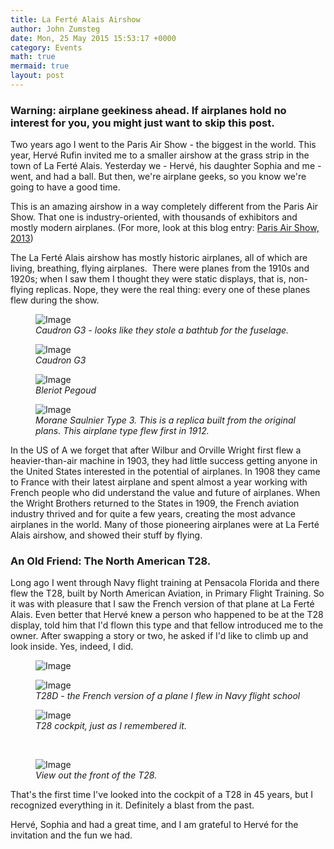 ```yaml
---
title: La Ferté Alais Airshow
author: John Zumsteg
date: Mon, 25 May 2015 15:53:17 +0000
category: Events
math: true
mermaid: true
layout: post
---
```

<h3>Warning: airplane geekiness ahead. If airplanes hold no interest for you, you might just want to skip this post.</h3>
Two years ago I went to the Paris Air Show - the biggest in the world. This year, Hervé Rufin invited me to a smaller airshow at the grass strip in the town of La Ferté Alais. Yesterday we - Hervé, his daughter Sophia and me - went, and had a ball. But then, we're airplane geeks, so you know we're going to have a good time.

This is an amazing airshow in a way completely different from the Paris Air Show. That one is industry-oriented, with thousands of exhibitors and mostly modern airplanes. (For more, look at this blog entry: <a href="http://zumsteg.us/?p=561">Paris Air Show, 2013</a>)

The La Ferté Alais airshow has mostly historic airplanes, all of which are living, breathing, flying airplanes.  There were planes from the 1910s and 1920s; when I saw them I thought they were static displays, that is, non-flying replicas. Nope, they were the real thing: every one of these planes flew during the show.

<figure class = "portrait">
	<img src="{{"/assets/images/2015/05/DSC04834_20150524.jpg" | prepend: site.baseurl | prepend: site.url }}" alt="Image" />
	<figcaption><em>Caudron G3 - looks like they stole a bathtub for the fuselage.</em></figcaption>
</figure>



<figure class = "portrait">
	<img src="{{"/assets/images/2015/05/DSC04840_20150524.jpg" | prepend: site.baseurl | prepend: site.url }}" alt="Image" />
	<figcaption><em>Caudron G3</em></figcaption>
</figure>



<figure class = "portrait">
	<img src="{{"/assets/images/2015/05/DSC04838_20150524.jpg" | prepend: site.baseurl | prepend: site.url }}" alt="Image" />
	<figcaption><em>Bleriot Pegoud</em></figcaption>
</figure>



<figure class = "portrait">
	<img src="{{"/assets/images/2015/05/DSC04827_20150524.jpg" | prepend: site.baseurl | prepend: site.url }}" alt="Image" />
	<figcaption><em>Morane Saulnier Type 3. This is a replica built from the original plans. This airplane type flew first in 1912.</em></figcaption>
</figure>



In the US of A we forget that after Wilbur and Orville Wright first flew a heavier-than-air machine in 1903, they had little success getting anyone in the United States interested in the potential of airplanes. In 1908 they came to France with their latest airplane and spent almost a year working with French people who did understand the value and future of airplanes. When the Wright Brothers returned to the States in 1909, the French aviation industry thrived and for quite a few years, creating the most advance airplanes in the world. Many of those pioneering airplanes were at La Ferté Alais airshow, and showed their stuff by flying.
<h3>An Old Friend: The North American T28.</h3>
Long ago I went through Navy flight training at Pensacola Florida and there flew the T28, built by North American Aviation, in Primary Flight Training. So it was with pleasure that I saw the French version of that plane at La Ferté Alais. Even better that Hervé knew a person who happened to be at the T28 display, told him that I'd flown this type and that fellow introduced me to the owner. After swapping a story or two, he asked if I'd like to climb up and look inside. Yes, indeed, I did.

<figure class = "landscape">
	<img src="{{"/assets/images/2015/05/photo_20150524-201x300.jpg" | prepend: site.baseurl | prepend: site.url }}" alt="Image" />
	<figcaption></figcaption>
</figure>



<figure class = "portrait">
	<img src="{{"/assets/images/2015/05/DSC04822_20150524.jpg" | prepend: site.baseurl | prepend: site.url }}" alt="Image" />
	<figcaption><em>T28D - the French version of a plane I flew in Navy flight school</em></figcaption>
</figure>



<figure class = "portrait">
	<img src="{{"/assets/images/2015/05/DSC04841_20150524.jpg" | prepend: site.baseurl | prepend: site.url }}" alt="Image" />
	<figcaption><em>T28 cockpit, just as I remembered it.</em></figcaption>
</figure>



&nbsp;

<figure class = "portrait">
	<img src="{{"/assets/images/2015/05/DSC04842_20150524.jpg" | prepend: site.baseurl | prepend: site.url }}" alt="Image" />
	<figcaption><em>View out the front of the T28.</em></figcaption>
</figure>



That's the first time I've looked into the cockpit of a T28 in 45 years, but I recognized everything in it. Definitely a blast from the past.

Hervé, Sophia and had a great time, and I am grateful to Hervé for the invitation and the fun we had.
